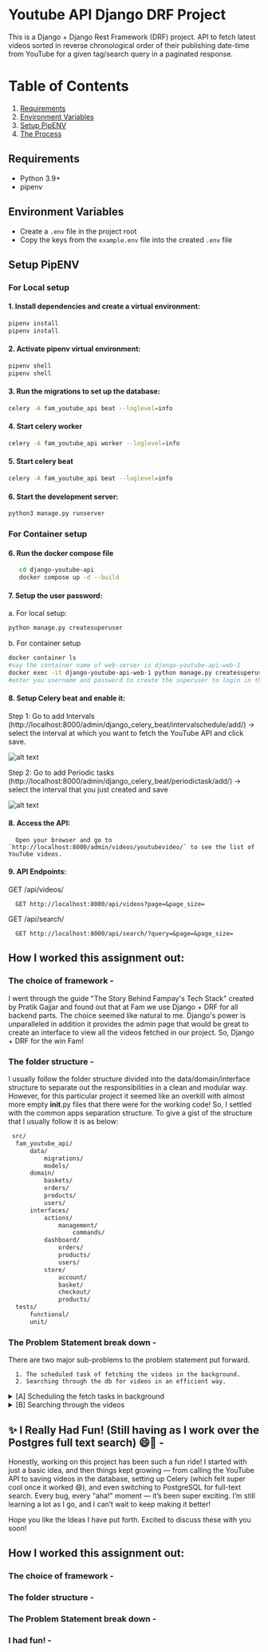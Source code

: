 # Youtube API Django DRF Project

This is a Django + Django Rest Framework (DRF) project. API to fetch latest videos sorted in reverse chronological order of their publishing date-time from YouTube for a given tag/search query in a paginated response.

# Table of Contents
1. [Requirements](#requirements)
2. [Environment Variables](#environment-variables)
3. [Setup PipENV](#setup-pipenv)
4. [The Process](#how-i-worked-this-assignment-out)

## Requirements

- Python 3.9+
- pipenv

## Environment Variables
   - Create a `.env` file in the project root
   - Copy the keys from the `example.env` file into the created `.env` file

## Setup PipENV

### For Local setup

#### 1. Install dependencies and create a virtual environment:

   ```bash
   pipenv install
   pipenv install
   ```

#### 2. Activate pipenv virtual environment:

   ```bash
   pipenv shell
   pipenv shell
   ```

#### 3. Run the migrations to set up the database:

   ```bash
   celery -A fam_youtube_api beat --loglevel=info
   ```

#### 4. Start celery worker
   ```bash
   celery -A fam_youtube_api worker --loglevel=info
   ```

#### 5. Start celery beat
   ```bash
   celery -A fam_youtube_api beat --loglevel=info
   ```

#### 6. Start the development server:

   ```bash
   python3 manage.py runserver
   ```

### For Container setup
#### 6. Run the docker compose file

   ```bash
      cd django-youtube-api
      docker compose up -d --build
   ```

#### 7. Setup the user password:

   a. For local setup:
   
   ```bash
   python manage.py createsuperuser
   ```
   b. For container setup
   ```bash
   docker container ls  
   #say the container name of web-server is django-youtube-api-web-1
   docker exec -it django-youtube-api-web-1 python manage.py createsuperuser
   #enter you username and password to create the superuser to login in the next step
   ```

#### 8. Setup Celery beat and enable it:

   Step 1: Go to add Intervals (http://localhost:8000/admin/django_celery_beat/intervalschedule/add/) -> 
      select the interval at which you want to fetch the YouTube API and click save. 

   ![alt text](image.png)

   Step 2: Go to add Periodic tasks (http://localhost:8000/admin/django_celery_beat/periodictask/add/) -> 
      select the interval that you just created and save
      
   ![alt text](image-1.png)

#### 8. Access the API:

      Open your browser and go to `http://localhost:8000/admin/videos/youtubevideo/` to see the list of YouTube videos.

#### 9. API Endpoints:

   GET /api/videos/

      GET http://localhost:8000/api/videos?page=&page_size=

   GET /api/search/

      GET http://localhost:8000/api/search/?query=&page=&page_size=



## How I worked this assignment out:

### The choice of framework -
   I went through the guide "The Story Behind Fampay's Tech Stack" created by Pratik Gajjar and found out that at Fam we use Django + DRF for all backend parts. The choice seemed like natural to me. Django's power is unparalleled in addition it provides the admin page that would be great to create an interface to view all the videos fetched in our project.
   So, Django + DRF for the win Fam! 

### The folder structure -
   I usually follow the folder structure divided into the data/domain/interface structure to separate out the responsibilities in a clean and modular way. However, for this particular project it seemed like an overkill with almost more empty __init__.py files that there were for the working code!
   So, I settled with the common apps separation structure. To give a gist of the structure that I usually follow it is as below:

  ```md
   src/
    fam_youtube_api/
        data/
            migrations/
            models/
        domain/
            baskets/
            orders/
            products/
            users/
        interfaces/
            actions/
                management/
                    commands/
            dashboard/
                orders/
                products/
                users/
            store/
                account/
                basket/
                checkout/
                products/
    tests/
        functional/
        unit/
   ```


### The Problem Statement break down -
   There are two major sub-problems to the problem statement put forward.

      1. The scheduled task of fetching the videos in the background.
      2. Searching through the db for videos in an efficient way.

<details>
   <summary>[A] Scheduling the fetch tasks in background</summary>

   ---
      We need to periodically fetch thousands of YouTube videos using the YouTube Data API. This involves:
     
      a. Making network requests (slow I/O)
      b. Handling pagination across many pages
      c. Parsing and saving data into the database
      d. Managing API rate limits and retries
      
      All of this would block our main Django application if done synchronously or in the request/response cycle.

   Celery handles the heavy lifting of periodic, paginated, rate-limited API ingestion so our Django app can stay responsive, accurate, and up to date — without running into timeouts or blocking issues.

   We defined a task fetch_youtube_videos in videos/tasks.py and scheduled it to run every 10 seconds using Celery Beat.

   **Fetching Logic** - The Celery task:

      - Uses a publishedAfter timestamp to avoid duplicate videos
      - Iterates through multiple API keys (if one is exhausted)
      - Follows pagination to collect all results from the YouTube API
      - Stores each new video in the DB

   **Snapshot Consistency**
   
      - Because YouTube returns a consistent snapshot per publishedAfter, we make sure the timestamp is updated only after the first successful API call, so pagination continues to work correctly.
</details>

<details>
   <summary>[B] Searching through the videos</summary>

   ---
      We want to implement a search API to allow users to find YouTube videos by matching their title or description. We expect:

      a. A growing number of stored videos
      b. The need for relevant, ranked results
      c. A lightweight, fast, and scalable alternative to something heavy like Elasticsearch

   Currently I have a basic search that suffices for the need and matches for words appearing in the title and description. I personally want it supercharged that can capture the essense of our search and yet not be very heavy to manage/maintain and handle as an overhead like Elasticsearch!

   So, I'm setting up PostgreSQL in my project because SQLite is anyway not meant for production use & the sole reason above. Exiting what Postgres can do out of the box!

   PostgreSQL provides powerful full-text search capabilities built into the database engine:
      
      - Supports stemming, tokenization, ranking, phrase matching
      - Efficient with GIN indexes
      - Integrates directly with Django via SearchVector, SearchQuery, and SearchRank
   
   PostgreSQL Full-Text Search gives this project the ability to search across YouTube videos in a fast, relevant, and scalable way — all without needing to manage a separate search system.

</details>

## ✨ I Really Had Fun! (Still having as I work over the Postgres full text search) 😄🚀 -
   Honestly, working on this project has been such a fun ride! I started with just a basic idea, and then things kept growing — from calling the YouTube API to saving videos in the database, setting up Celery (which felt super cool once it worked 😄), and even switching to PostgreSQL for full-text search. Every bug, every "aha!" moment — it’s been super exciting. I’m still learning a lot as I go, and I can’t wait to keep making it better!

   Hope you like the Ideas I have put forth. Excited to discuss these with you soon!


## How I worked this assignment out:

### The choice of framework -
### The folder structure -
### The Problem Statement break down -
### I had fun! -